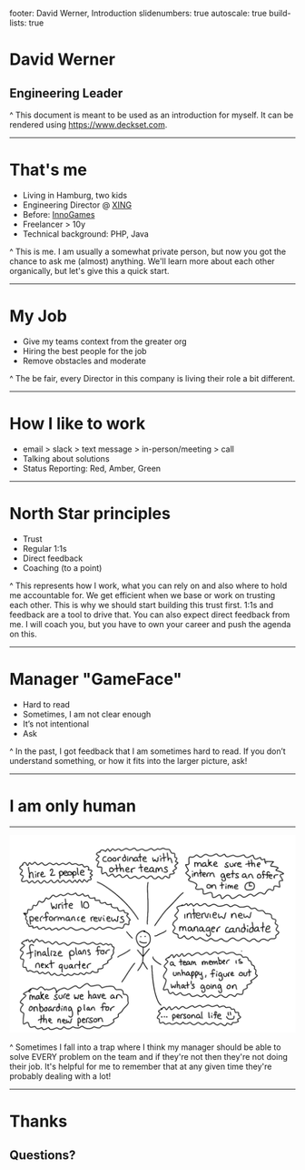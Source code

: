 footer: David Werner, Introduction
slidenumbers: true
autoscale: true
build-lists: true

# David Werner
## Engineering Leader

^
This document is meant to be used as an introduction for myself. It can be rendered using https://www.deckset.com.

---

# That's me

- Living in Hamburg, two kids
- Engineering Director @ [XING](https://www.xing.com)
- Before: [InnoGames](https://www.innogames.com)
- Freelancer > 10y
- Technical background: PHP, Java

^
This is me. I am usually a somewhat private person, but now you got the chance to ask me (almost) anything. We'll learn more about each other organically, but let's give this a quick start.

---

# My Job

- Give my teams context from the greater org
- Hiring the best people for the job
- Remove obstacles and moderate

^
The be fair, every Director in this company is living their role a bit different.

---

# How I like to work

- email > slack > text message > in-person/meeting > call
- Talking about solutions
- Status Reporting: Red, Amber, Green

---

# North Star principles

- Trust
- Regular 1:1s
- Direct feedback
- Coaching (to a point)

^
This represents how I work, what you can rely on and also where to hold me accountable for.
We get efficient when we base or work on trusting each other. This is why we should start building this trust first.
1:1s and feedback are a tool to drive that. You can also expect direct feedback from me. I will coach you, but you have to own your career and push the agenda on this.


---

# Manager "GameFace"

- Hard to read
- Sometimes, I am not clear enough
- It’s not intentional
- Ask

^
In the past, I got feedback that I am sometimes hard to read. If you don’t understand something, or how it fits into the larger picture, ask!

---
# I am only human

---

![fit, Original](zine/mymanagerishuman.png)

^
Sometimes I fall into a trap where I think my manager should be able to solve EVERY problem on the team and if they're
not then they're not doing their job. It's helpful for me to remember that at any given time they're probably dealing with a lot!

---

# Thanks
## Questions?
